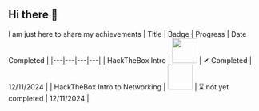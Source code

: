 ## Hi there 👋
I am just here to share my achievements
| Title | Badge | Progress | Date Completed |
|---|---|---|---|
| HackTheBox Intro | <img src="https://academy.hackthebox.com/storage/badges/academician.png" width="50" height="50"> | ✔ Completed | 12/11/2024 |
| HackTheBox Intro to Networking | <img src=" " width="50" height="50"> | ⌛ not yet completed | 12/11/2024 |


